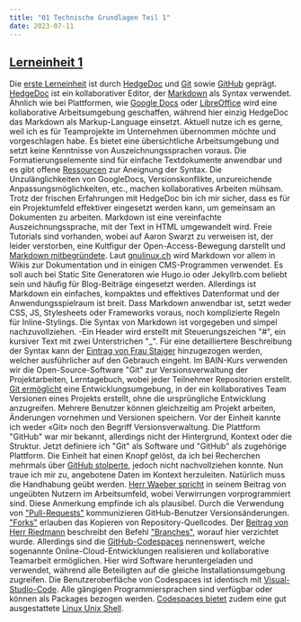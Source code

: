 ```yaml
---
title: "01 Technische Grundlagen Teil 1"
date: 2023-07-11
---
```

## [Lerneinheit 1](https://pad.gwdg.de/Nj7bLYj_QHqaP9o29V0yGw)

Die [erste Lerneinheit](https://pad.gwdg.de/Nj7bLYj_QHqaP9o29V0yGw#) ist durch [HedgeDoc](https://hedgedoc.org/) und [Git](https://git-scm.com/) sowie [GitHub](https://github.com/) geprägt. [HedgeDoc](https://hedgedoc.org/) ist ein kollaborativer Editor, der [Markdown](https://www.markdownguide.org/) als Syntax verwendet. Ähnlich wie bei Plattformen, wie [Google Docs](https://www.google.com/intl/de_ch/docs/about/) oder [LibreOffice](https://de.libreoffice.org/) wird eine kollaborative Arbeitsumgebung geschaffen, während hier einzig HedgeDoc das Markdown als Markup-Language einsetzt. Aktuell nutze ich es gerne, weil ich es für Teamprojekte im Unternehmen übernommen möchte und vorgeschlagen habe. Es bietet eine übersichtliche Arbeitsumgebung und setzt keine Kenntnisse von Auszeichnungssprachen voraus. Die Formatierungselemente sind für einfache Textdokumente anwendbar und es gibt offene [Ressourcen](https://www.markdowntutorial.com/) zur Aneignung der Syntax. Die Unzulänglichkeiten von GoogleDocs, Versionskonflikte, unzureichende Anpassungsmöglichkeiten, etc., machen kollaboratives Arbeiten mühsam. Trotz der frischen Erfahrungen mit HedgeDoc bin ich mir sicher, dass es für ein Projektumfeld effektiver eingesetzt werden kann, um gemeinsam an Dokumenten zu arbeiten. Markdown ist eine vereinfachte Auszeichnungssprache, mit der Text in HTML umgewandelt wird. Freie Tutorials sind vorhanden, wobei auf Aaron Swarzt zu verweisen ist, der leider verstorben, eine Kultfigur der Open-Access-Bewegung darstellt und [Markdown mitbegründete](https://gitbook.gitbook.io/learn-markdown/about). Laut [gnulinux.ch](https://gnulinux.ch/markdown-setzt-sich-mehr-und-mehr-durch) wird Markdown vor allem in Wikis zur Dokumentation und in einigen CMS-Programmen verwendet. Es soll auch bei Static Site Generatoren wie Hugo.io oder Jekyllrb.com beliebt sein und häufig für Blog-Beiträge eingesetzt werden. Allerdings ist Markdown ein einfaches, kompaktes und effektives Datenformat und der Anwendungsspielraum ist breit. Dass Markdown anwendbar ist, setzt weder CSS, JS, Stylesheets oder Frameworks voraus, noch komplizierte Regeln für Inline-Stylings. Die Syntax von Markdown ist vorgegeben und simpel nachzuvollziehen. -Ein Header wird erstellt mit Steuerungszeichen "#", ein kursiver Text mit zwei Unterstrichen "_". Für eine detailliertere Beschreibung der Syntax kann der [Eintrag von Frau Staiger](https://lerntagebuch0.wordpress.com/2023/03/06/01-02-technische-grundlagen/) hinzugezogen werden, welcher ausführlicher auf den Gebrauch eingeht. Im BAIN-Kurs verwenden wir die Open-Source-Software "Git" zur Versionsverwaltung der Projektarbeiten, Lerntagebuch, wobei jeder Teilnehmer Repositorien erstellt. [Git ermöglicht](https://git-scm.com/about) eine Entwicklungsumgebung, in der ein kollaboratives Team Versionen eines Projekts erstellt, ohne die ursprüngliche Entwicklung anzugreifen. Mehrere Benutzer können gleichzeitig am Projekt arbeiten, Änderungen vornehmen und Versionen speichern. Vor der Einheit kannte ich weder «Git» noch den Begriff Versionsverwaltung. Die Plattform "GitHub" war mir bekannt, allerdings nicht der Hintergrund, Kontext oder die Struktur. Jetzt definiere ich "Git" als Software und "GitHub" als zugehörige Plattform. Die Einheit hat einen Knopf gelöst, da ich bei Recherchen mehrmals über [GitHub stolperte](https://docs.github.com/en/get-started/quickstart/hello-world), jedoch nicht nachvollziehen konnte. Nun traue ich mir zu, angebotene Daten im Kontext herzuleiten. Natürlich muss die Handhabung geübt werden. [Herr Waeber spricht](https://kordishal.github.io/bain-lerntagebuch/posts/technische_grundlagen_2/) in seinem Beitrag von ungeübten Nutzern im Arbeitsumfeld, wobei Verwirrungen vorprogrammiert sind. Diese Anmerkung empfinde ich als plausibel. Durch die Verwendung von ["Pull-Requests"](https://docs.github.com/de/pull-requests/collaborating-with-pull-requests/proposing-changes-to-your-work-with-pull-requests/about-pull-requests) kommunizieren GitHub-Benutzer Versionsänderungen. ["Forks"](https://docs.github.com/de/get-started/quickstart/fork-a-repo) erlauben das Kopieren von Repository-Quellcodes. Der [Beitrag von Herr Riedmann](https://florian896.github.io/lerntagebuch-bain/2023/02/17/tag01.html) beschreibt den Befehl ["Branches"](https://git-scm.com/book/de/v2/Git-Branching-Branches-auf-einen-Blick), worauf hier verzichtet wurde. Allerdings sind die [GitHub-Codespaces](https://github.com/features/codespaces) nennenswert, welche sogenannte Online-Cloud-Entwicklungen realisieren und kollaborative Teamarbeit ermöglichen. Hier wird Software heruntergeladen und verwendet, während alle Beteiligten auf die gleiche Installationsumgebung zugreifen. Die Benutzeroberfläche von Codespaces ist identisch mit [Visual-Studio-Code](https://code.visualstudio.com/). Alle gängigen Programmiersprachen sind verfügbar oder können als Packages bezogen werden. [Codespaces bietet](https://docs.github.com/de/codespaces/overview) zudem eine gut ausgestattete [Linux Unix Shell](https://www.tutorialspoint.com/unix/unix-what-is-shell.htm).
